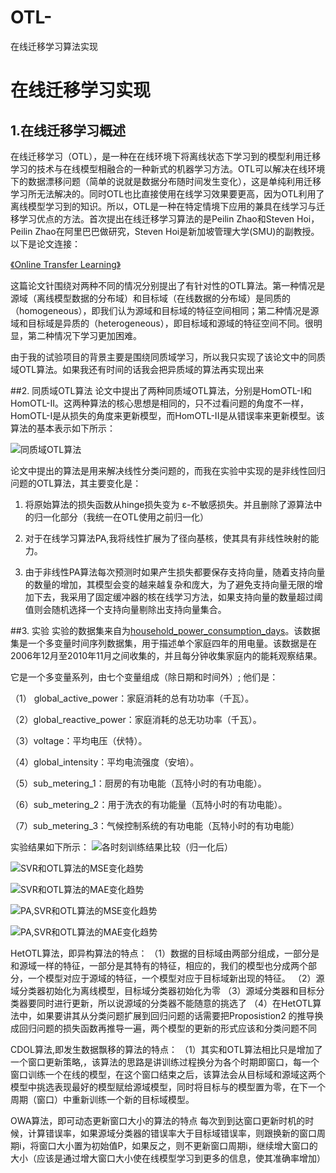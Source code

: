 # OTL-
在线迁移学习算法实现

# 在线迁移学习实现
## 1.在线迁移学习概述
在线迁移学习（OTL），是一种在在线环境下将离线状态下学习到的模型利用迁移学习的技术与在线模型相融合的一种新式的机器学习方法。OTL可以解决在线环境下的数据漂移问题（简单的说就是数据分布随时间发生变化），这是单纯利用迁移学习所无法解决的。同时OTL也比直接使用在线学习效果要更高，因为OTL利用了离线模型学习到的知识。所以，OTL是一种在特定情境下应用的兼具在线学习与迁移学习优点的方法。首次提出在线迁移学习算法的是Peilin Zhao和Steven Hoi，Peilin Zhao在阿里巴巴做研究，Steven Hoi是新加坡管理大学(SMU)的副教授。以下是论文连接：

[《Online Transfer Learning》](https://ac.els-cdn.com/S0004370214000800/1-s2.0-S0004370214000800-main.pdf?_tid=66004ea4-e571-49a5-9ca5-d9f34e33359d&acdnat=1552293438_54e27b877ccfe21927468e2d7f931966)

这篇论文针围绕对两种不同的情况分别提出了有针对性的OTL算法。第一种情况是源域（离线模型数据的分布域）和目标域（在线数据的分布域）是同质的（homogeneous），即我们认为源域和目标域的特征空间相同；第二种情况是源域和目标域是异质的（heterogeneous），即目标域和源域的特征空间不同。很明显，第二种情况下学习更加困难。


由于我的试验项目的背景主要是围绕同质域学习，所以我只实现了该论文中的同质域OTL算法。如果我还有时间的话我会把异质域的算法再实现出来

##2. 同质域OTL算法
论文中提出了两种同质域OTL算法，分别是HomOTL-I和HomOTL-II。这两种算法的核心思想是相同的，只不过看问题的角度不一样，HomOTL-I是从损失的角度来更新模型，而HomOTL-II是从错误率来更新模型。该算法的基本表示如下所示：


![同质域OTL算法](https://github.com/neuOTL/OTL-/blob/master/Hom_OTL1.png)


论文中提出的算法是用来解决线性分类问题的，而我在实验中实现的是非线性回归问题的OTL算法，其主要变化是：

1. 将原始算法的损失函数从hinge损失变为 ε-不敏感损失。并且删除了源算法中的归一化部分（我统一在OTL使用之前归一化）

2. 对于在线学习算法PA,我将线性扩展为了径向基核，使其具有非线性映射的能力。

3. 由于非线性PA算法每次预测时如果产生损失都要保存支持向量，随着支持向量的数量的增加，其模型会变的越来越复杂和庞大，为了避免支持向量无限的增加下去，我采用了固定缓冲器的核在线学习方法，如果支持向量的数量超过阈值则会随机选择一个支持向量剔除出支持向量集合。

##3. 实验
实验的数据集来自为[household_power_consumption_days](https://archive.ics.uci.edu/ml/datasets/individual+household+electric+power+consumption)。该数据集是一个多变量时间序列数据集，用于描述单个家庭四年的用电量。该数据是在2006年12月至2010年11月之间收集的，并且每分钟收集家庭内的能耗观察结果。

它是一个多变量系列，由七个变量组成（除日期和时间外）; 他们是：

（1） global_active_power：家庭消耗的总有功功率（千瓦）。

（2）global_reactive_power：家庭消耗的总无功功率（千瓦）。

（3）voltage：平均电压（伏特）。

（4）global_intensity：平均电流强度（安培）。

（5）sub_metering_1：厨房的有功电能（瓦特小时的有功电能）。

（6）sub_metering_2：用于洗衣的有功能量（瓦特小时的有功电能）。

（7）sub_metering_3：气候控制系统的有功电能（瓦特小时的有功电能）

实验结果如下所示：
![各时刻训练结果比较（归一化后）](https://github.com/neuOTL/OTL-/blob/master/下载.png)

![SVR和OTL算法的MSE变化趋势](https://github.com/neuOTL/OTL-/blob/master/下载(1).png)

![SVR和OTL算法的MAE变化趋势](https://github.com/neuOTL/OTL-/blob/master/下载(2).png)

![PA,SVR和OTL算法的MSE变化趋势](https://github.com/neuOTL/OTL-/blob/master/下载(3).png)

![PA,SVR和OTL算法的MAE变化趋势](https://github.com/neuOTL/OTL-/blob/master/下载(4).png)

HetOTL算法，即异构算法的特点：
（1）数据的目标域由两部分组成，一部分是和源域一样的特征，一部分是其特有的特征，相应的，我们的模型也分成两个部分，一个模型对应于源域的特征，一个模型对应于目标域新出现的特征。
（2）源域分类器初始化为离线模型，目标域分类器初始化为零
（3）源域分类器和目标分类器要同时进行更新，所以说源域的分类器不能随意的挑选了
（4）在HetOTL算法中，如果要讲其从分类问题扩展到回归问题的话需要把Proposistion2 的推导换成回归问题的损失函数再推导一遍，两个模型的更新的形式应该和分类问题不同

CDOL算法,即发生数据飘移的算法的特点：
（1）其实和OTL算法相比只是增加了一个窗口更新策略,，该算法的思路是讲训练过程换分为各个时期即窗口，每一个窗口训练一个在线的模型，在这个窗口结束之后，该算法会从目标域和源域这两个模型中挑选表现最好的模型赋给源域模型，同时将目标与的模型置为零，在下一个周期（窗口）中重新训练一个新的目标域模型。

OWA算法，即可动态更新窗口大小的算法的特点
每次到到达窗口更新时机的时候，计算错误率，如果源域分类器的错误率大于目标域错误率，则跟换新的窗口周期i，将窗口大小置为初始值P，如果反之，则不更新窗口周期i，继续增大窗口的大小（应该是通过增大窗口大小使在线模型学习到更多的信息，使其准确率增加）
